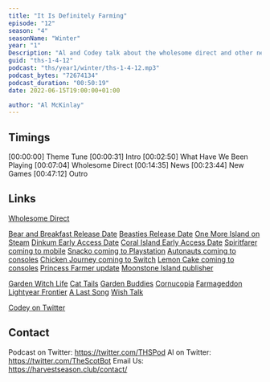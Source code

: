 ```yaml
---
title: "It Is Definitely Farming"
episode: "12"
season: "4"
seasonName: "Winter"
year: "1"
Description: "Al and Codey talk about the wholesome direct and other news"
guid: "ths-1-4-12"
podcast: "ths/year1/winter/ths-1-4-12.mp3"
podcast_bytes: "72674134"
podcast_duration: "00:50:19"
date: 2022-06-15T19:00:00+01:00

author: "Al McKinlay"
---
```


## Timings

[00:00:00] Theme Tune
[00:00:31] Intro
[00:02:50] What Have We Been Playing 
[00:07:04] Wholesome Direct
[00:14:35] News
[00:23:44] New Games
[00:47:12] Outro

## Links

[Wholesome Direct](https://www.youtube.com/watch?v=5IRgvwWLpbA)

[Bear and Breakfast Release Date](https://twitter.com/BearBreakfast/status/1534995121133043722)
[Beasties Release Date](https://www.kickstarter.com/projects/rokaplay/beasties-a-adorable-monster-trainer-match-3-and-farming-game/posts/3515752)
[One More Island on Steam](https://store.steampowered.com/app/1454160/One_More_Island/)
[Dinkum Early Access Date](https://twitter.com/IGN/status/1535468459689222149)
[Coral Island Early Access Date](https://twitter.com/coralislandgame/status/1535653089318936576)
[Spiritfarer coming to mobile](https://twitter.com/NetflixGeeked/status/1535317620710420480)
[Snacko coming to Playstation](https://twitter.com/snackodev/status/1535668187391569920)
[Autonauts coming to consoles](https://twitter.com/Automationauts/status/1531999445440774144)
[Chicken Journey coming to Switch](https://twitter.com/NinEverything/status/1535665342386561025)
[Lemon Cake coming to consoles](https://twitter.com/SOEDESCO/status/1536336334259773442)
[Princess Farmer update](https://twitter.com/SamobeeGames/status/1535667830271619072)
[Moonstone Island publisher](https://twitter.com/RawFury/status/1535674682254295040)

[Garden Witch Life](https://store.steampowered.com/app/1240450/Garden_Witch_Life/)
[Cat Tails](https://twitter.com/cattailsgame/status/1524125599421415425)
[Garden Buddies](https://jampics.itch.io/gardenbuddies)
[Cornucopia](https://store.steampowered.com/app/1681600/Cornucopia/)
[Farmageddon](https://twitter.com/ehgoodenough/status/1533948801953673216)
[Lightyear Frontier](https://twitter.com/ltyear_frontier/status/1536042478079385601)
[A Last Song](https://store.steampowered.com/app/1937670/A_Last_Song/)
[Wish Talk](https://store.steampowered.com/app/1853370/Wish_Talk/)

[Codey on Twitter](https://twitter.com/codeymathis)

## Contact

Podcast on Twitter: https://twitter.com/THSPod
Al on Twitter: https://twitter.com/TheScotBot
Email Us: https://harvestseason.club/contact/
